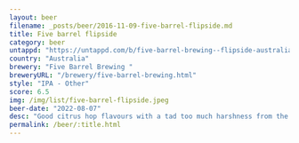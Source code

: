 ```yaml
---
layout: beer
filename: _posts/beer/2016-11-09-five-barrel-flipside.md
title: Five barrel flipside
category: beer
untappd: "https://untappd.com/b/five-barrel-brewing--flipside-australian-ipa/4154665"
country: "Australia"
brewery: "Five Barrel Brewing "
breweryURL: "/brewery/five-barrel-brewing.html"
style: "IPA - Other"
score: 6.5
img: /img/list/five-barrel-flipside.jpeg
beer-date: "2022-08-07"
desc: "Good citrus hop flavours with a tad too much harshness from the hops. Great light yellow haze"
permalink: /beer/:title.html
---
```

